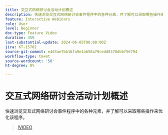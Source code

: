 ```yaml
---
title: 交互式网络研讨会活动计划概述
description: 快速浏览交互式网络研讨会事件程序中的各种元素，并了解可以采取哪些操作来优化该程序。
feature: Interactive Webinars
role: User
level: Beginner
doc-type: Feature Video
duration: 359
last-substantial-update: 2024-06-05T00:00:00Z
jira: KT-15702
source-git-commit: e4d3ae7bb16fa9e1ab58a79cedd8378dbbf56794
workflow-type: tm+mt
source-wordcount: '58'
ht-degree: 0%

---
```



# 交互式网络研讨会活动计划概述

快速浏览交互式网络研讨会事件程序中的各种元素，并了解可以采取哪些操作来优化该程序。

>[!VIDEO](https://video.tv.adobe.com/v/3429640/?learn=on)
